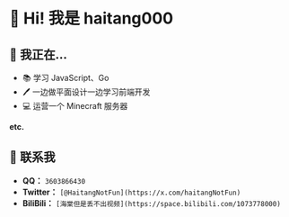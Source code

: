 # 👋 Hi! 我是 haitang000

<!--
**haitang000/haitang000** is a ✨ _special_ ✨ repository because its `README.md` (this file) appears on your GitHub profile.

Here are some ideas to get you started:

- 🔭 I’m currently working on ...
- 🌱 I’m currently learning ...
- 👯 I’m looking to collaborate on ...
- 🤔 I’m looking for help with ...
- 💬 Ask me about ...
- 📫 How to reach me: ...
- 😄 Pronouns: ...
- ⚡ Fun fact: ...
-->

## 🔭 我正在...

- 📚 学习 JavaScript、Go
- 🖊 一边做平面设计一边学习前端开发
- 💻 运营一个 Minecraft 服务器

**etc.**

## 💭 联系我
- **QQ：** `3603866430`
- **Twitter：** `[@HaitangNotFun](https://x.com/haitangNotFun)`
- **BiliBili：** `[海棠但是丢不出视频](https://space.bilibili.com/1073778000)`
